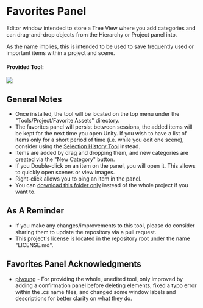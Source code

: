 # Favorites Panel
Editor window intended to store a Tree View where you add categories and can drag-and-drop objects from the Hierarchy or Project panel into.

As the name implies, this is intended to be used to save frequently used or important items within a project and scene.

#### Provided Tool:
![](https://github.com/heisarzola/Unity-Development-Tools/blob/master/Tools/Favorites%20Panel/Favorites%20Panel.gif)

## General Notes

* Once installed, the tool will be located on the top menu under the "Tools/Project/Favorite Assets" directory.
* The favorites panel will persist between sessions, the added items will be kept for the next time you open Unity. If you wish to have a list of items only for a short period of time (i.e. while you edit one scene), consider using the [Selection History Tool](https://github.com/heisarzola/Unity-Development-Tools/blob/master/Tools/Editor/Selection%20History/) instead.
* Items are added by drag and dropping them, and new categories are created via the "New Category" button.
* If you Double-click on an item on the panel, you will open it. This allows to quickly open scenes or view images.
* Right-click allows you to ping an item in the panel. 
* You can [download this folder only](https://minhaskamal.github.io/DownGit/#/home?url=https://github.com/heisarzola/Unity-Development-Tools/tree/master/Tools/Favorites%20Panel) instead of the whole project if you want to.

## As A Reminder 
* If you make any changes/improvements to this tool, please do consider sharing them to update the repository via a pull request.
* This project's license is located in the repository root under the name "LICENSE.md".

## Favorites Panel Acknowledgments

* [plyoung](https://github.com/plyoung/Favourites) - For providing the whole, unedited tool, only improved by adding a confirmation panel before deleting elements, fixed a typo error within the .cs name files, and changed some window labels and descriptions for better clarity on what they do.